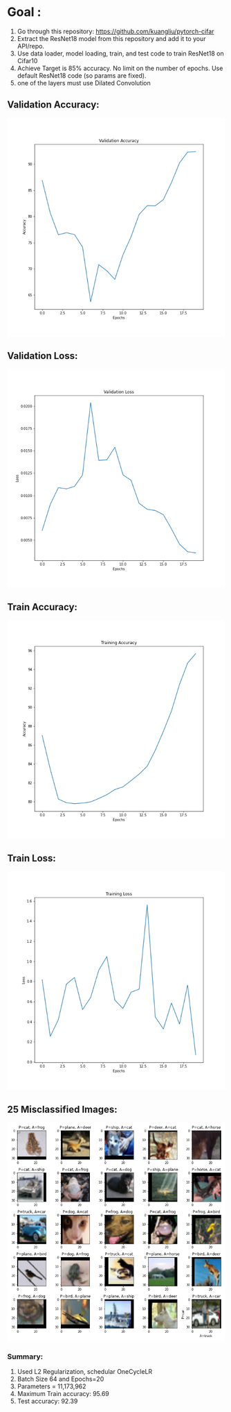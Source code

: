 # Goal :
1. Go through this repository: https://github.com/kuangliu/pytorch-cifar
2. Extract the ResNet18 model from this repository and add it to your API/repo. 
3. Use data loader, model loading, train, and test code to train ResNet18 on Cifar10
4. Achieve Target is 85% accuracy. No limit on the number of epochs. Use default ResNet18 code (so params are fixed). 
5. one of the layers must use Dilated Convolution


## Validation Accuracy:

![accuracy_graph](https://github.com/sajnanshetty/deep-learning/blob/master/s8/images/validation_accuracy_graph.png)

## Validation Loss:

![loss_graph](https://github.com/sajnanshetty/deep-learning/blob/master/s8/images/validation_loss_graph.png)

## Train Accuracy:

![accuracy_graph](https://github.com/sajnanshetty/deep-learning/blob/master/s8/images/train_accuracy_graph.png)

## Train Loss:

![loss_graph](https://github.com/sajnanshetty/deep-learning/blob/master/s8/images/train_loss_graph.png)

## 25 Misclassified Images:
 
![misclassified](https://github.com/sajnanshetty/deep-learning/blob/master/s8/images/cifar_misclassified_images.png) 

### Summary:
1. Used L2 Regularization, schedular OneCycleLR
2. Batch Size 64 and Epochs=20
3. Parameters = 11,173,962
3. Maximum Train accuracy:  95.69
4. Test accuracy:  92.39




